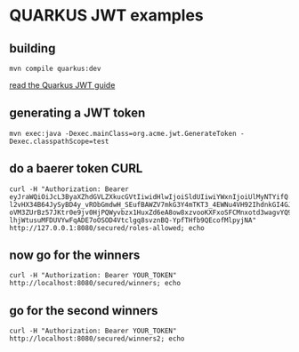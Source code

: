 # QUARKUS JWT examples

## building

```
mvn compile quarkus:dev
```
[read the Quarkus JWT guide](https://quarkus.io/guides/jwt-guide)

## generating a JWT token
```
mvn exec:java -Dexec.mainClass=org.acme.jwt.GenerateToken -Dexec.classpathScope=test
```

## do a baerer token CURL
```
curl -H "Authorization: Bearer eyJraWQiOiJcL3ByaXZhdGVLZXkucGVtIiwidHlwIjoiSldUIiwiYWxnIjoiUlMyNTYifQ.eyJzdWIiOiJqZG9lLXVzaW5nLWp3dC1yYmFjIiwiYXVkIjoidXNpbmctand0LXJiYWMiLCJ1cG4iOiJqZG9lQHF1YXJrdXMuaW8iLCJiaXJ0aGRhdGUiOiIyMDAxLTA3LTEzIiwiYXV0aF90aW1lIjoxNTUxNjUyMDkxLCJpc3MiOiJodHRwczpcL1wvcXVhcmt1cy5pb1wvdXNpbmctand0LXJiYWMiLCJyb2xlTWFwcGluZ3MiOnsiZ3JvdXAyIjoiR3JvdXAyTWFwcGVkUm9sZSIsImdyb3VwMSI6Ikdyb3VwMU1hcHBlZFJvbGUifSwiZ3JvdXBzIjpbIkVjaG9lciIsIlRlc3RlciIsIlN1YnNjcmliZXIiLCJncm91cDIiXSwicHJlZmVycmVkX3VzZXJuYW1lIjoiamRvZSIsImV4cCI6MTU1MTY1MjM5MSwiaWF0IjoxNTUxNjUyMDkxLCJqdGkiOiJhLTEyMyJ9.aPA4Rlc4kw7n_OZZRRk25xZydJy_J_3BRR8ryYLyHTO1o68_aNWWQCgpnAuOW64svPhPnLYYnQzK-l2vHX34B64JySyBD4y_vRObGmdwH_SEufBAWZV7mkG3Y4mTKT3_4EWNu4VH92IhdnkGI4GJB6yHAEzlQI6EdSOa4Nq8Gp4uPGqHsUZTJrA3uIW0TbNshFBm47-oVM3ZUrBz57JKtr0e9jv0HjPQWyvbzx1HuxZd6eA8ow8xzvooKXFxoSFCMnxotd3wagvYQ9ysBa89bgzL-lhjWtusuMFDUVYwFqADE7oOSOD4Vtclgq8svznBQ-YpfTHfb9QEcofMlpyjNA" http://127.0.0.1:8080/secured/roles-allowed; echo
```

## now go for the winners
```
curl -H "Authorization: Bearer YOUR_TOKEN" http://localhost:8080/secured/winners; echo
```

## go for the second winners
```
curl -H "Authorization: Bearer YOUR_TOKEN" http://localhost:8080/secured/winners2; echo
```
